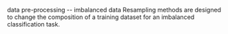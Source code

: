 data pre-processing -- imbalanced data 
Resampling methods are designed to change the composition of a training dataset for an imbalanced classification task. 
